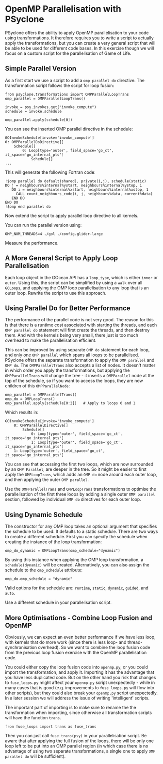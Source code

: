 # OpenMP Parallelisation with PSyclone

PSyclone offers the ability to apply OpenMP parallelisation
to your code using transformations. It therefore requires
you to write a script to actually apply the transformations,
but you can create a very general script that will be able
to be used for different code bases. In this exercise though
we will focus on a custom script for the parallelisation of
Game of Life.

## Simple Parallel Version
As a first start we use a script to add a `omp parallel do`
directive. The transformation script follows the script
for loop fusion:

    from psyclone.transformations import OMPParallelLoopTrans
    omp_parallel = OMPParallelLoopTrans()

    invoke = psy.invokes.get("invoke_compute")
    schedule = invoke.schedule

    omp_parallel.apply(schedule[0])

You can see the inserted OMP parallel directive in the schedule:

    GOInvokeSchedule[invoke='invoke_compute']
    0: OMPParallelDoDirective[]
        Schedule[]
            0: Loop[type='outer', field_space='go_ct', it_space='go_internal_pts']
                Schedule[]
    ...

This will generate the following Fortran code:

    !$omp parallel do default(shared), private(i,j), schedule(static)
    DO j = neighbours%internal%ystart, neighbours%internal%ystop, 1
       DO i = neighbours%internal%xstart, neighbours%internal%xstop, 1
         CALL count_neighbours_code(i, j, neighbours%data, current%data)
       END DO
    END DO
    !$omp end parallel do

Now extend the script to apply parallel loop directive to all kernels.

You can run the parallel version using:

    OMP_NUM_THREADS=4 ./gol ./config.glider-large

Measure the performance.

## A More General Script to Apply Loop Parallelisation
Each loop object in the GOcean API has a `loop_type`, which is either
`inner` or `outer`. Using this, the script can be simplified by
using a `walk` over all `GOLoops`, and applying the OMP loop parallelisation
to any loop that is an outer loop. Rewrite the script to use this approach.

## Using Parallel Do for Better Performance
The performance of the parallel code is not very good. The reason for this
is that there is a runtime cost associated with starting the threads, and
each `OMP parallel do` statement will first create the threads, and then
destroy them. And with the kernels being very small, there just is too much
overhead to make the parallelisation efficient.

This can be improved by using separate `OMP do` statement for each loop,
and only one `OMP parallel` which spans all loops to be parallelised.
PSyclone offers the separate transformation to apply the `OMP parallel`
and `OMP do`. The `OMPParallelTrans` also accepts a list of nodes.
It doesn't matter in which order you apply the transformations, but
applying the `OMPParallelTrans` will change the tree - it inserts a
`OMPParallel` node at the top of the schedule, so if you want to access
the loops, they are now children of this `OMPParallelNode`:

    omp_parallel = OMPParallelTrans()
    omp_do = OMPLoopTrans()
    omp_parallel.apply(schedule[0:2])   # Apply to loops 0 and 1

Which results in:

    GOInvokeSchedule[invoke='invoke_compute']
        0: OMPParallelDirective[]
            Schedule[]
                0: Loop[type='outer', field_space='go_ct', it_space='go_internal_pts']
                1: Loop[type='outer', field_space='go_ct', it_space='go_internal_pts']
        1: Loop[type='outer', field_space='go_ct', it_space='go_internal_pts']

You can see that accessing the first two loops, which are now
surrounded by an `OMP Parallel`, are deeper in the tree.
So it might be easier to first apply the `OMPLoopTrans`, which adds
an `OMP do` node around each outer loop, and then applying the
outer `OMP parallel`.

Use the `OMPParallelTrans` and `OMPLoopTrans` transformations
to optimise the parallelisation of the first three loops by
adding a single outer `OMP parallel` section, followed by 
individual `OMP do` directives for each outer loop.

## Using Dynamic Schedule
The constructor for any OMP loop takes an optional argument
that specifies the schedule to be used. It defaults to a static
schedule. There are two ways to create a different schedule.
First you can specify the schedule when creating the instance
of the loop transformation:

    omp_do_dynamic = OMPLoopTrans(omp_schedule="dynamic")

By using this instance when applying the OMP loop transformation,
a `schedule(dynamic)` will be created. Alternatively, you can
also assign the schedule to the `omp_schedule` attribute:

    omp_do.omp_schedule = "dynamic"

Valid options for the schedule are: `runtime`, `static`,
`dynamic`, `guided`, and `auto`.

Use a different schedule in your parallelisation script.


## More Optimisations - Combine Loop Fusion and OpenMP
Obviously, we can expect an even better performance if we
have less loop, with kernels that do more work (since there
is less loop- and thread-synchronisation overhead). So we
want to combine the loop fusion code from the previous
loop fusion exercise with the OpenMP parallelisation code.

You could either copy the loop fusion code into `openmp.py`,
or you could import the transformation, and apply it.
Importing it has the advantage that you have less duplicated
code. But on the other hand you risk that changes to
`fuse_loops.py` might affect your `openmp.py` script
unexpectedly - while in many cases that is good (e.g.
improvements to `fuse_loops.py` will flow into other
scripts), but they could also break your `openmp.py` script
unexpectedly. In a later session we will address the issue
of writing 'intelligent' scripts.

The important part of importing is to make sure to rename
the the transformation when importing, since otherwise all
transformation scripts will have the function `trans`.

    from fuse_loops import trans as fuse_trans

Then you can just call `fuse_trans(psy)` in your
parallelisation script. Be aware that after applying
the full fusion of the loops, there will be only
one loop left to be put into an OMP parallel region
(in which case there is no advantage of using two
separate transformations, a single one to apply `OMP parallel do`
will be sufficient).
